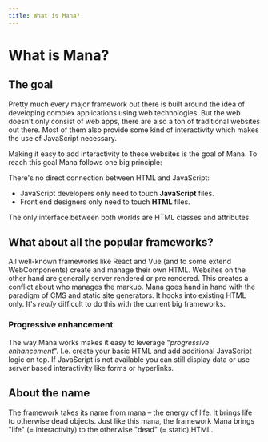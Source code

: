 ```yaml
---
title: What is Mana?
---
```


# What is Mana?

## The goal

Pretty much every major framework out there is built around the idea of developing complex applications using web technologies. But the web doesn't only consist of web apps, there are also a ton of traditional websites out there. Most of them also provide some kind of interactivity which makes the use of JavaScript necessary.

Making it easy to add interactivity to these websites is the goal of Mana. To reach this goal Mana follows one big principle:

There's no direct connection between HTML and JavaScript:

- JavaScript developers only need to touch **JavaScript** files.
- Front end designers only need to touch **HTML** files.

The only interface between both worlds are HTML classes and attributes.

## What about all the popular frameworks?

All well-known frameworks like React and Vue (and to some extend WebComponents) create and manage their own HTML. Websites on the other hand are generally server rendered or pre rendered. This creates a conflict about who manages the markup. Mana goes hand in hand with the paradigm of CMS and static site generators. It hooks into existing HTML only. It's *really* difficult to do this with the current big frameworks.

### Progressive enhancement

The way Mana works makes it easy to leverage "*progressive enhancement*". I.e. create your basic HTML and add additional JavaScript logic on top. If JavaScript is not available you can still display data or use server based interactivity like forms or hyperlinks.

## About the name

The framework takes its name from mana &ndash; the energy of life. It brings life to otherwise dead objects. Just like this mana, the framework Mana brings "life" (= interactivity) to the otherwise "dead" (= static) HTML.